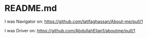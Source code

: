 # README.md


I was Navigator on:  https://github.com/latifaghassan/About-me/pull/1

I was Driver on:  https://github.com/AbdullahElian1/aboutme/pull/1